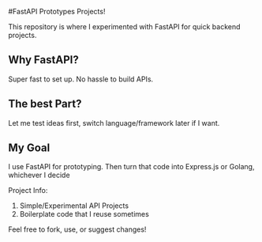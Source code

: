 #FastAPI Prototypes Projects!

This repository is where I experimented with FastAPI for quick backend projects.

## Why FastAPI?

Super fast to set up.
No hassle to build APIs.

## The best Part?

Let me test ideas first, switch language/framework later if I want.

## My Goal
I use FastAPI for prototyping. Then turn that code into Express.js or Golang, whichever I decide

Project Info:

1. Simple/Experimental API Projects
2. Boilerplate code that I reuse sometimes


Feel free to fork, use, or suggest changes!
